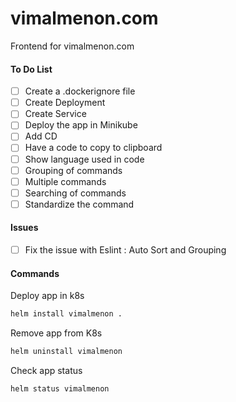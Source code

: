 # vimalmenon.com
Frontend for vimalmenon.com

#### To Do List
- [ ] Create a .dockerignore file
- [ ] Create Deployment
- [ ] Create Service
- [ ] Deploy the app in Minikube
- [ ] Add CD
- [ ] Have a code to copy to clipboard
- [ ] Show language used in code
- [ ] Grouping of commands
- [ ] Multiple commands
- [ ] Searching of commands
- [ ] Standardize the command

#### Issues
- [ ] Fix the issue with Eslint : Auto Sort and Grouping


#### Commands
Deploy app in k8s
```sh
helm install vimalmenon .
```
Remove app from K8s
```sh
helm uninstall vimalmenon
```
Check app status
```sh
helm status vimalmenon
```

